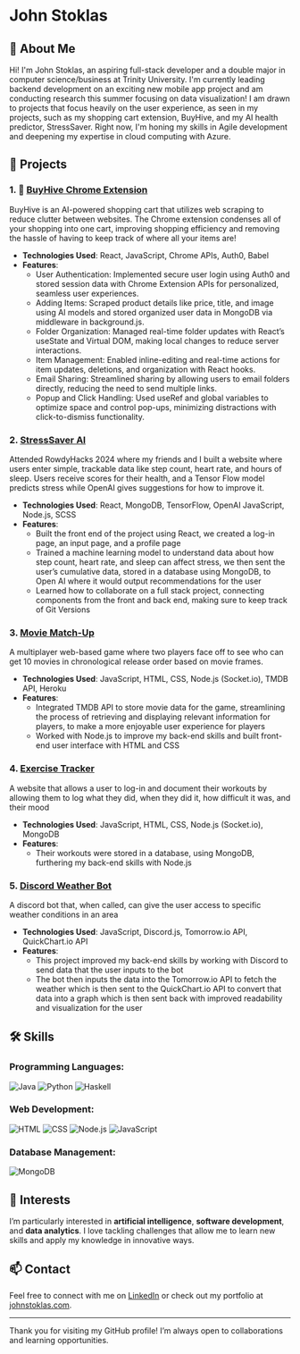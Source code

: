 # John Stoklas

## 👋 About Me
Hi! I'm John Stoklas, an aspiring full-stack developer and a double major in computer science/business at Trinity University. I'm currently leading backend development on an exciting new mobile app project and am conducting research this summer focusing on data visualization! I am drawn to projects that focus heavily on the user experience, as seen in my projects, such as my shopping cart extension, BuyHive, and my AI health predictor, StressSaver. Right now, I'm honing my skills in Agile development and deepening my expertise in cloud computing with Azure.

## 🚀 Projects
### 1. 🐝 [BuyHive Chrome Extension](https://github.com/johnstoklas/buy-hive)
BuyHive is an AI-powered shopping cart that utilizes web scraping to reduce clutter between websites. The Chrome extension condenses all of your shopping into one cart, improving shopping efficiency and removing the hassle of having to keep track of where all your items are!
- **Technologies Used**: React, JavaScript, Chrome APIs, Auth0, Babel
- **Features**:
  - User Authentication: Implemented secure user login using Auth0 and stored session data with Chrome Extension APIs for personalized, seamless user experiences.
  - Adding Items: Scraped product details like price, title, and image using AI models and stored organized user data in MongoDB via middleware in background.js.
  - Folder Organization: Managed real-time folder updates with React’s useState and Virtual DOM, making local changes to reduce server interactions.
  - Item Management: Enabled inline-editing and real-time actions for item updates, deletions, and organization with React hooks.
  - Email Sharing: Streamlined sharing by allowing users to email folders directly, reducing the need to send multiple links.
  - Popup and Click Handling: Used useRef and global variables to optimize space and control pop-ups, minimizing distractions with click-to-dismiss functionality.

### 2. [StressSaver AI](https://github.com/johnstoklas/rowdy-hacks-2024)
Attended RowdyHacks 2024 where my friends and I built a website where users enter simple, trackable data like step count, heart rate, and hours of sleep. Users receive scores for their health, and a Tensor Flow model predicts stress while OpenAI gives suggestions for how to improve it.
- **Technologies Used**: React, MongoDB, TensorFlow, OpenAI JavaScript, Node.js, SCSS
- **Features**:
  - Built the front end of the project using React, we created a log-in page, an input page, and a profile page
  -	Trained a machine learning model to understand data about how step count, heart rate, and sleep can affect stress, we then sent the user’s cumulative data, stored in a database using MongoDB, to Open AI where it would output recommendations for the user
  -	Learned how to collaborate on a full stack project, connecting components from the front and back end, making sure to keep track of Git Versions
    
### 3. [Movie Match-Up](https://github.com/johnstoklas/movie-guesser)
A multiplayer web-based game where two players face off to see who can get 10 movies in chronological release order based on movie frames.
- **Technologies Used**: JavaScript, HTML, CSS, Node.js (Socket.io), TMDB API, Heroku	
- **Features**:
  - Integrated TMDB API to store movie data for the game, streamlining the process of retrieving and displaying relevant information for players, to make a more enjoyable user experience for players
  - Worked with Node.js to improve my back-end skills and built front-end user interface with HTML and CSS

### 4. [Exercise Tracker](https://github.com/johnstoklas/training-log-app)
A website that allows a user to log-in and document their workouts by allowing them to log what they did, when they did it, how difficult it was, and their mood
- **Technologies Used**: JavaScript, HTML, CSS, Node.js (Socket.io), MongoDB
- **Features**:
  -	Their workouts were stored in a database, using MongoDB, furthering my back-end skills with Node.js

### 5. [Discord Weather Bot](https://github.com/johnstoklas/discord-weather-bot)
A discord bot that, when called, can give the user access to specific weather conditions in an area
- **Technologies Used**: JavaScript, Discord.js, Tomorrow.io API, QuickChart.io API
- **Features**:
  -	This project improved my back-end skills by working with Discord to send data that the user inputs to the bot
  -	The bot then inputs the data into the Tomorrow.io API to fetch the weather which is then sent to the QuickChart.io API to convert that data into a graph which is then sent back with improved readability and visualization for the user
 
## 🛠️ Skills
### Programming Languages:
![Java](https://img.shields.io/badge/Java-ED8B00?style=for-the-badge&logo=java&logoColor=white) 
![Python](https://img.shields.io/badge/Python-3776AB?style=for-the-badge&logo=python&logoColor=white)
![Haskell](https://img.shields.io/badge/Haskell-5D4F85?style=for-the-badge&logo=haskell&logoColor=white) 

### Web Development:
![HTML](https://img.shields.io/badge/HTML5-E34F26?style=for-the-badge&logo=html5&logoColor=white) 
![CSS](https://img.shields.io/badge/CSS3-1572B6?style=for-the-badge&logo=css3&logoColor=white) 
![Node.js](https://img.shields.io/badge/Node.js-339933?style=for-the-badge&logo=nodedotjs&logoColor=white) 
![JavaScript](https://img.shields.io/badge/JavaScript-F7DF1E?style=for-the-badge&logo=javascript&logoColor=black)

### Database Management:
![MongoDB](https://img.shields.io/badge/MongoDB-47A248?style=for-the-badge&logo=mongodb&logoColor=white)

## 🌟 Interests
I’m particularly interested in **artificial intelligence**, **software development**, and **data analytics**. I love tackling challenges that allow me to learn new skills and apply my knowledge in innovative ways.

## 📫 Contact
Feel free to connect with me on [LinkedIn](https://www.linkedin.com/in/john-stoklas) or check out my portfolio at [johnstoklas.com](https://www.johnstoklas.com).

---

Thank you for visiting my GitHub profile! I’m always open to collaborations and learning opportunities.
